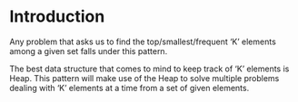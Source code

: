 # Introduction

Any problem that asks us to find the top/smallest/frequent ‘K’ elements among a given set falls under this pattern.

The best data structure that comes to mind to keep track of ‘K’ elements is Heap. 
This pattern will make use of the Heap to solve multiple problems 
dealing with ‘K’ elements at a time from a set of given elements.